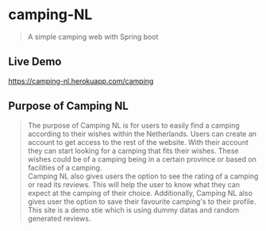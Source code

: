 # camping-NL
> A simple camping web with Spring boot


## Live Demo
https://camping-nl.herokuapp.com/camping



## Purpose of Camping NL

> The purpose of Camping NL is for users to easily find a camping according to their wishes within the Netherlands. Users can create an account to get access to the rest of the website. With their account they can start looking for a camping that fits their wishes. These wishes could be of a camping being in a certain province or based on facilities of a camping.  
Camping NL also gives users the option to see the rating of a camping or read its reviews. This will help the user to know what they can expect at the camping of their choice. Additionally, Camping NL also gives user the option to save their favourite camping's to their profile. 
> This site is a demo stie which is using dummy datas and random generated reviews.

